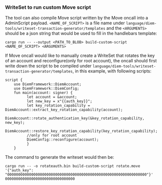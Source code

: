 ### WriteSet to run custom Move script
The tool can also compile Move script written by the Move oncall into a AdminScript payload. `<NAME_OF_SCRIPT>` is a file name under `language/diem-tools/writeset-transaction-generator/templates` and the `<ARGUMENTS>` should be a json string that would be used to fill in the handlebars template:

`cargo run -- --output <PATH_TO_BLOB> build-custom-script  <NAME_OF_SCRIPT> <ARGUMENTS>`

If Move oncall would like to manually create a WriteSet that rotates the key of an account and reconfigure(only for root account), the oncall should first write down the script to be compiled under `language/diem-tools/writeset-transaction-generator/templates`, in this example, with following scripts:

```
script { 
    use DiemFramework::DiemAccount; 
    use DiemFramework::DiemConfig;
    fun main(account: signer) {
          let account = &account; 
          let new_key = x"{{auth_key}}"; 
          let key_rotation_capability = DiemAccount::extract_key_rotation_capability(account); 
          DiemAccount::rotate_authentication_key(&key_rotation_capability, new_key); 
          DiemAccount::restore_key_rotation_capability(key_rotation_capability);
          //only for root account
          DiemConfig::reconfigure(account);
          } 
    }

  ```
The command to generate the writeset would then be:

`cargo run -- -o rotateauth.bin build-custom-script rotate.move '{"auth_key": "0000000000000000000000000000000000000000000000000000000000000000"}' 00000000000000000000000000000000`

